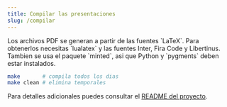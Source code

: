 ```yaml
---
title: Compilar las presentaciones
slug: /compilar
---
```


Los archivos PDF se generan a partir de las fuentes \`LaTeX\`. Para
obtenerlos necesitas \`lualatex\` y las fuentes Inter, Fira Code y
Libertinus. Tambien se usa el paquete \`minted\`, asi que Python y
\`pygments\` deben estar instalados.

```bash
make       # compila todos los dias
make clean # elimina temporales
```

Para detalles adicionales puedes consultar el
[README del proyecto](https://github.com/jperaltac/erpi5).
